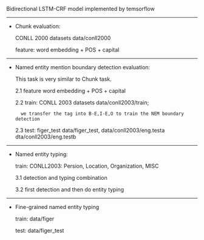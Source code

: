 Bidirectional LSTM-CRF model implemented by temsorflow

-------------------
- Chunk evaluation: 

    CONLL 2000 datasets  data/conll2000
    
    feature: word embedding + POS + capital

-------------------------------------------------- 
- Named entity mention boundary detection evaluation:

    This task is very similar to Chunk task.
    
    2.1 feature  word embedding + POS + capital
    
    2.2 train: CONLL 2003 datasets data/conll2003/train;
    
        we transfer the tag into B-E,I-E,O to train the NEM boundary detection 
        
    2.3 test: figer_test data/figer_test, data/conll2003/eng.testa dta/conll2003/eng.testb  

----------------------
- Named entity typing:

    train: CONLL2003: Persion, Location, Organization, MISC
    
    3.1 detection and typing combination 

    3.2 first detection and then do entity typing

----------------------------------
- Fine-grained named entity typing

    train: data/figer
    
    test: data/figer_test